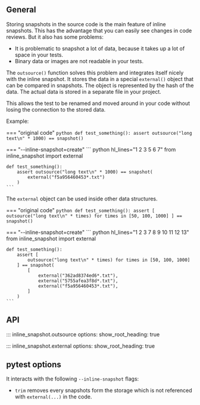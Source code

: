 ## General

Storing snapshots in the source code is the main feature of inline snapshots.
This has the advantage that you can easily see changes in code reviews. But it also has some problems:

* It is problematic to snapshot a lot of data, because it takes up a lot of space in your tests.
* Binary data or images are not readable in your tests.

The `outsource()` function solves this problem and integrates itself nicely with the inline snapshot.
It stores the data in a special `external()` object that can be compared in snapshots.
The object is represented by the hash of the data.
The actual data is stored in a separate file in your project.

This allows the test to be renamed and moved around in your code without losing the connection to the stored data.

Example:

=== "original code"
    <!-- inline-snapshot: first_block outcome-passed=1 outcome-errors=1 -->
    ``` python
    def test_something():
        assert outsource("long text\n" * 1000) == snapshot()
    ```

=== "--inline-snapshot=create"
    <!-- inline-snapshot: create outcome-passed=1 -->
    ``` python hl_lines="1 2 3 5 6 7"
    from inline_snapshot import external


    def test_something():
        assert outsource("long text\n" * 1000) == snapshot(
            external("f5a956460453*.txt")
        )
    ```

The `external` object can be used inside other data structures.

=== "original code"
    <!-- inline-snapshot: first_block outcome-passed=1 outcome-errors=1 -->
    ``` python
    def test_something():
        assert [
            outsource("long text\n" * times) for times in [50, 100, 1000]
        ] == snapshot()
    ```

=== "--inline-snapshot=create"
    <!-- inline-snapshot: create outcome-passed=1 -->
    ``` python hl_lines="1 2 3 7 8 9 10 11 12 13"
    from inline_snapshot import external


    def test_something():
        assert [
            outsource("long text\n" * times) for times in [50, 100, 1000]
        ] == snapshot(
            [
                external("362ad8374ed6*.txt"),
                external("5755afea3f8d*.txt"),
                external("f5a956460453*.txt"),
            ]
        )
    ```


## API

::: inline_snapshot.outsource
    options:
      show_root_heading: true

::: inline_snapshot.external
    options:
      show_root_heading: true

## pytest options

It interacts with the following `--inline-snapshot` flags:

- `trim` removes every snapshots form the storage which is not referenced with `external(...)` in the code.
